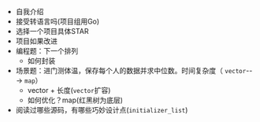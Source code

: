 - 自我介绍
- 接受转语言吗(项目组用Go)
- 选择一个项目具体STAR
- 项目如果改进
- 编程题：下一个排列
  - 如何封装
- 场景题：进门测体温，保存每个人的数据并求中位数。时间复杂度（ `vector`--->  `map`）
  - vector + 长度(`vector`扩容)
  - 如何优化？map(红黑树为底层)
- 阅读过哪些源码，有哪些巧妙设计点(`initializer_list`)